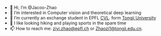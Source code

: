 - 👋 Hi, I’m @Jacoo-Zhao
- 👀 I’m interested in Computer vision and theoretical deep learning
- 🌱 I’m currently an exchange student in EPFL [CVL](https://www.epfl.ch/labs/cvlab/). form [Tongji University](https://www.tongji.edu.cn/)
- 💞️ I like looking hiking and playing sports in the spare time
- 📫 How to reach me: ziyi.zhao@epfl.ch or Zhaozi1@tongji.edu.cn.

<!---
Jacoo-Zhao/Jacoo-Zhao is a ✨ special ✨ repository because its `README.md` (this file) appears on your GitHub profile.
You can click the Preview link to take a look at your changes.
--->
